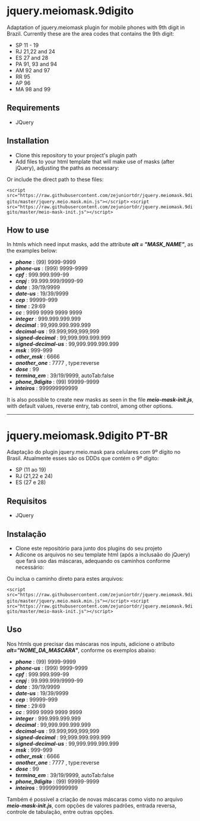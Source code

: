 jquery.meiomask.9digito
==========

Adaptation of jquery.meiomask plugin for mobile phones with 9th digit in Brazil. Currently these are the area codes that contains the 9th digit:
- SP 11 - 19
- RJ 21,22 and 24
- ES 27 and 28
- PA 91, 93 and 94
- AM 92 and 97
- RR 95
- AP 96
- MA 98 and 99

Requirements
--------------
- JQuery


Installation
--------------

- Clone this repository to your project's plugin path
- Add files to your html template that will make use of masks (after jQuery), adjusting the paths as necessary:
	<script src="<JS_PLUGINS_PATH>/meio-mask/jquery.meio.mask.min.js"></script>
    <script src="<JS_PLUGINS_PATH>/meio-mask/meio-mask-init.js"></script>

Or include the direct path to these files:

`<script src="https://raw.githubusercontent.com/zejuniortdr/jquery.meiomask.9digito/master/jquery.meio.mask.min.js"></script>`
`<script src="https://raw.githubusercontent.com/zejuniortdr/jquery.meiomask.9digito/master/meio-mask-init.js"></script>`


How to use
--------------
In htmls which need input masks, add the attribute ***alt = "MASK_NAME"***, as the examples below:

- ***phone*** : (99) 9999-9999
- ***phone-us*** :  (999) 9999-9999
- ***cpf*** :  999.999.999-99
- ***cnpj*** :  99.999.999/9999-99
- ***date*** :  39/19/9999
- ***date-us*** :  19/39/9999
- ***cep*** :  99999-999
- ***time*** :  29:69
- ***cc*** :  9999 9999 9999 9999
- ***integer*** :  999.999.999.999
- ***decimal*** :  99,999.999.999.999
- ***decimal-us*** :  99.999,999,999,999
- ***signed-decimal*** :  99,999.999.999.999
- ***signed-decimal-us*** :  99,999.999.999.999
- ***msk*** : 999-999
- ***other_msk*** : 6666
- ***another_one*** : 7777 , type:reverse
- ***dose*** : 99
- ***termina_em*** : 39/19/9999, autoTab:false
- ***phone_9digito*** : (99) 99999-9999
- ***inteiros*** :  999999999999

It is also possible to create new masks as seen in the file ***meio-mask-init.js***, with default values​​, reverse entry, tab control, among other options.

--------------
jquery.meiomask.9digito PT-BR
==========

Adaptação do plugin jquery.meio.mask para celulares com 9º dígito no Brasil. Atualmente esses são os DDDs que contém o 9º dígito:
- SP (11 ao 19)
- RJ (21,22 e 24)
- ES (27 e 28)

Requisitos
--------------
- JQuery


Instalação
--------------

- Clone este repositório para junto dos plugins do seu projeto
- Adicone os arquivos no seu template html (após a inclusaão do jQuery) que fará uso das máscaras, adequando os caminhos conforme necessário:
	<script src="<JS_PLUGINS_PATH>/meio-mask/jquery.meio.mask.min.js"></script>
    <script src="<JS_PLUGINS_PATH>/meio-mask/meio-mask-init.js"></script>

Ou inclua o caminho direto para estes arquivos:

`<script src="https://raw.githubusercontent.com/zejuniortdr/jquery.meiomask.9digito/master/jquery.meio.mask.min.js"></script>`
`<script src="https://raw.githubusercontent.com/zejuniortdr/jquery.meiomask.9digito/master/meio-mask-init.js"></script>`


Uso
--------------
Nos htmls que precisar das máscaras nos inputs, adicione o atributo ***alt="NOME_DA_MASCARA"***, conforme os exemplos abaixo:

- ***phone*** : (99) 9999-9999
- ***phone-us*** :  (999) 9999-9999
- ***cpf*** :  999.999.999-99
- ***cnpj*** :  99.999.999/9999-99
- ***date*** :  39/19/9999
- ***date-us*** :  19/39/9999
- ***cep*** :  99999-999
- ***time*** :  29:69
- ***cc*** :  9999 9999 9999 9999
- ***integer*** :  999.999.999.999
- ***decimal*** :  99,999.999.999.999
- ***decimal-us*** :  99.999,999,999,999
- ***signed-decimal*** :  99,999.999.999.999
- ***signed-decimal-us*** :  99,999.999.999.999
- ***msk*** : 999-999
- ***other_msk*** : 6666
- ***another_one*** : 7777 , type:reverse
- ***dose*** : 99
- ***termina_em*** : 39/19/9999, autoTab:false
- ***phone_9digito*** : (99) 99999-9999
- ***inteiros*** :  999999999999


Também é possível a criação de novas máscaras como visto no arquivo ***meio-mask-init.js***, com opções de valores padrões, entrada reversa, controle de tabulação, entre outras opções.
